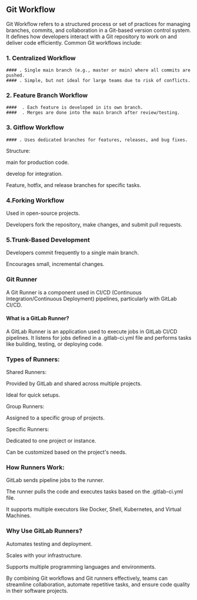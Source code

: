 ## Git Workflow

Git Workflow refers to a structured process or set of practices for managing branches, commits, and collaboration in a Git-based version control system. It defines how developers interact with a Git repository to work on and deliver code efficiently. Common Git workflows include:

### 1. Centralized Workflow

 
    #### . Single main branch (e.g., master or main) where all commits are pushed.
    #### . Simple, but not ideal for large teams due to risk of conflicts.
   
### 2. Feature Branch Workflow

    ####  . Each feature is developed in its own branch.
    ####  . Merges are done into the main branch after review/testing.


### 3. Gitflow Workflow

    #### . Uses dedicated branches for features, releases, and bug fixes.
Structure:

main for production code.

develop for integration.

Feature, hotfix, and release branches for specific tasks.

### 4.Forking Workflow

Used in open-source projects.

Developers fork the repository, make changes, and submit pull requests.

### 5.Trunk-Based Development

Developers commit frequently to a single main branch.

Encourages small, incremental changes.



### Git Runner

A Git Runner is a component used in CI/CD (Continuous Integration/Continuous Deployment) pipelines, particularly with GitLab CI/CD.

#### What is a GitLab Runner?

A GitLab Runner is an application used to execute jobs in GitLab CI/CD pipelines.
It listens for jobs defined in a .gitlab-ci.yml file and performs tasks like building, testing, or deploying code.

### Types of Runners:

Shared Runners:

Provided by GitLab and shared across multiple projects.

Ideal for quick setups.

Group Runners:

Assigned to a specific group of projects.

Specific Runners:

Dedicated to one project or instance.

Can be customized based on the project's needs.

### How Runners Work:

GitLab sends pipeline jobs to the runner.

The runner pulls the code and executes tasks based on the .gitlab-ci.yml file.

It supports multiple executors like Docker, Shell, Kubernetes, and Virtual Machines.

### Why Use GitLab Runners?

Automates testing and deployment.

Scales with your infrastructure.

Supports multiple programming languages and environments.

By combining Git workflows and Git runners effectively, teams can streamline collaboration, automate repetitive tasks, and ensure code quality in their software projects.
